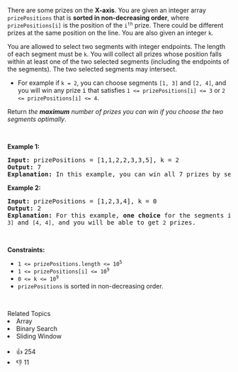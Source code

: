 <p>There are some prizes on the <strong>X-axis</strong>. You are given an integer array <code>prizePositions</code> that is <strong>sorted in non-decreasing order</strong>, where <code>prizePositions[i]</code> is the position of the <code>i<sup>th</sup></code> prize. There could be different prizes at the same position on the line. You are also given an integer <code>k</code>.</p>

<p>You are allowed to select two segments with integer endpoints. The length of each segment must be <code>k</code>. You will collect all prizes whose position falls within at least one of the two selected segments (including the endpoints of the segments). The two selected segments may intersect.</p>

<ul> 
 <li>For example if <code>k = 2</code>, you can choose segments <code>[1, 3]</code> and <code>[2, 4]</code>, and you will win any prize <font face="monospace">i</font> that satisfies <code>1 &lt;= prizePositions[i] &lt;= 3</code> or <code>2 &lt;= prizePositions[i] &lt;= 4</code>.</li> 
</ul>

<p>Return <em>the <strong>maximum</strong> number of prizes you can win if you choose the two segments optimally</em>.</p>

<p>&nbsp;</p> 
<p><strong class="example">Example 1:</strong></p>

<pre>
<strong>Input:</strong> prizePositions = [1,1,2,2,3,3,5], k = 2
<strong>Output:</strong> 7
<strong>Explanation:</strong> In this example, you can win all 7 prizes by selecting two segments [1, 3] and [3, 5].
</pre>

<p><strong class="example">Example 2:</strong></p>

<pre>
<strong>Input:</strong> prizePositions = [1,2,3,4], k = 0
<strong>Output:</strong> 2
<strong>Explanation:</strong> For this example, <strong>one choice</strong> for the segments is <span><code>[3, 3]</code></span> and <span><code>[4, 4],</code></span> and you will be able to get <span><code>2</code></span> prizes. 
</pre>

<p>&nbsp;</p> 
<p><strong>Constraints:</strong></p>

<ul> 
 <li><code>1 &lt;= prizePositions.length &lt;= 10<sup>5</sup></code></li> 
 <li><code>1 &lt;= prizePositions[i] &lt;= 10<sup>9</sup></code></li> 
 <li><code>0 &lt;= k &lt;= 10<sup>9</sup> </code></li> 
 <li><code>prizePositions</code> is sorted in non-decreasing order.</li> 
</ul>

<p>&nbsp;</p> 
<style type="text/css">.spoilerbutton {display:block; border:dashed; padding: 0px 0px; margin:10px 0px; font-size:150%; font-weight: bold; color:#000000; background-color:cyan; outline:0; } .spoiler {overflow:hidden;} .spoiler &gt; div {-webkit-transition: all 0s ease;-moz-transition: margin 0s ease;-o-transition: all 0s ease;transition: margin 0s ease;} .spoilerbutton[value="Show Message"] + .spoiler &gt; div {margin-top:-500%;} .spoilerbutton[value="Hide Message"] + .spoiler {padding:5px;} </style>

<div><div>Related Topics</div><div><li>Array</li><li>Binary Search</li><li>Sliding Window</li></div></div><br><div><li>👍 254</li><li>👎 11</li></div>